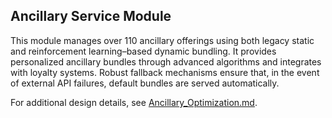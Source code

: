 ## Ancillary Service Module
This module manages over 110 ancillary offerings using both legacy static and reinforcement learning–based dynamic bundling. It provides personalized ancillary bundles through advanced algorithms and integrates with loyalty systems. Robust fallback mechanisms ensure that, in the event of external API failures, default bundles are served automatically.

For additional design details, see [Ancillary_Optimization.md](../../technical_blueprint/Ancillary_Optimization.md).
